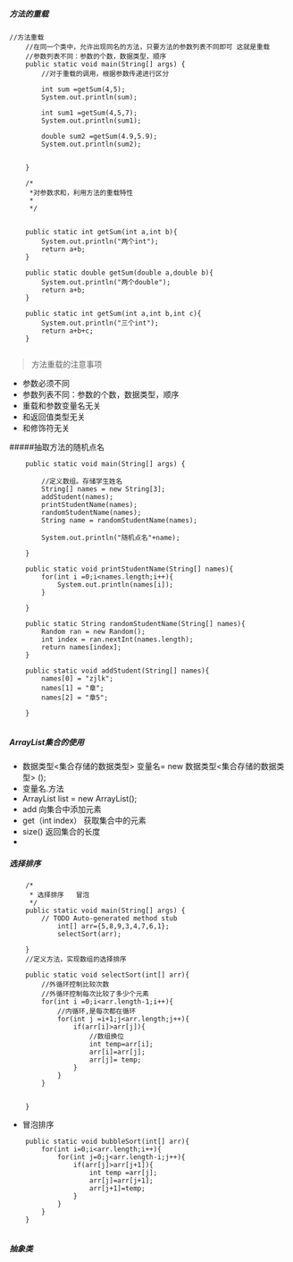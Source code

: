 ##### 方法的重载

```
//方法重载
	//在同一个类中，允许出现同名的方法，只要方法的参数列表不同即可 这就是重载
	//参数列表不同：参数的个数，数据类型，顺序
	public static void main(String[] args) {
		//对于重载的调用，根据参数传递进行区分
		
		int sum =getSum(4,5);
		System.out.println(sum);
		
		int sum1 =getSum(4,5,7);
		System.out.println(sum1);
		
		double sum2 =getSum(4.9,5.9);
		System.out.println(sum2);
			

	}
	
	/*
	 *对参数求和，利用方法的重载特性
	 *
	 */
	
	
	public static int getSum(int a,int b){
		System.out.println("两个int");
		return a+b;
	}
	
	public static double getSum(double a,double b){
		System.out.println("两个double");
		return a+b;
	}
	
	public static int getSum(int a,int b,int c){
		System.out.println("三个int");
		return a+b+c;
	}
	
```

> 方法重载的注意事项
- 参数必须不同
- 参数列表不同：参数的个数，数据类型，顺序
- 重载和参数变量名无关
- 和返回值类型无关
- 和修饰符无关




#####抽取方法的随机点名

```
	public static void main(String[] args) {
	
		//定义数组。存储学生姓名
		String[] names = new String[3];
		addStudent(names);
		printStudentName(names);
		randomStudentName(names);
		String name = randomStudentName(names);
		
		System.out.println("随机点名"+name);

	}
	
	public static void printStudentName(String[] names){
		for(int i =0;i<names.length;i++){
			System.out.println(names[i]);
		}
		
	}
	
	public static String randomStudentName(String[] names){
		Random ran = new Random();
		int index = ran.nextInt(names.length);
		return names[index];
	}
	
	public static void addStudent(String[] names){
		names[0] = "zjlk";
		names[1] = "章";
		names[2] = "章5";
		
	}
	
```


##### ArrayList集合的使用
- 数据类型<集合存储的数据类型> 变量名= new 数据类型<集合存储的数据类型> ();
- 变量名.方法 
- ArrayList<String> list = new ArrayList<String>();
- add 向集合中添加元素
- get（int index） 获取集合中的元素
- size() 返回集合的长度
- 

##### 选择排序

```
	/*
	 * 选择排序   冒泡
	 */
	public static void main(String[] args) {
		// TODO Auto-generated method stub
			int[] arr={5,8,9,3,4,7,6,1};
			selectSort(arr);
			
	}
	//定义方法，实现数组的选择排序
	
	public static void selectSort(int[] arr){
		//外循环控制比较次数
		//外循环控制每次比较了多少个元素
		for(int i =0;i<arr.length-1;i++){
			//内循环,是每次都在循环
			for(int j =i+1;j<arr.length;j++){
				if(arr[i]>arr[j]){
					//数组换位
					int temp=arr[i];
					arr[i]=arr[j];
					arr[j]= temp;
				}
			}
		}
		
		
	}
```



- 冒泡排序

```
	public static void bubbleSort(int[] arr){
		for(int i=0;i<arr.length;i++){
			for(int j=0;j<arr.length-i;j++){
				if(arr[j]>arr[j+1]){
					int temp =arr[j];
					arr[j]=arr[j+1];
					arr[j+1]=temp;
				}
			}
		}
	}
	
```



##### 抽象类

